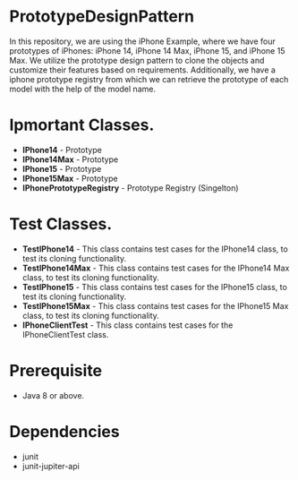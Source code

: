 # PrototypeDesignPattern
In this repository, we are using the iPhone Example, where we have four prototypes of 
iPhones: iPhone 14, iPhone 14 Max, iPhone 15, and iPhone 15 Max.
We utilize the prototype design pattern to clone the objects and customize their features based on requirements.
Additionally, we have a iphone prototype registry from which we can retrieve the prototype of each model with the help of the model name.
# Ipmortant Classes.
- **IPhone14** - Prototype
- **IPhone14Max** - Prototype
- **IPhone15** - Prototype
- **IPhone15Max** - Prototype
- **IPhonePrototypeRegistry** - Prototype Registry (Singelton)
# Test Classes.
- **TestIPhone14** - This class contains test cases for the IPhone14 class, to test its cloning functionality.
- **TestIPhone14Max** - This class contains test cases for the IPhone14 Max class, to test its cloning functionality.
- **TestIPhone15** - This class contains test cases for the IPhone15 class, to test its cloning functionality.
- **TestIPhone15Max** - This class contains test cases for the IPhone15 Max class, to test its cloning functionality.
- **IPhoneClientTest** - This class contains test cases for the IPhoneClientTest class.
# Prerequisite
- Java 8 or above.
# Dependencies
- junit
- junit-jupiter-api
